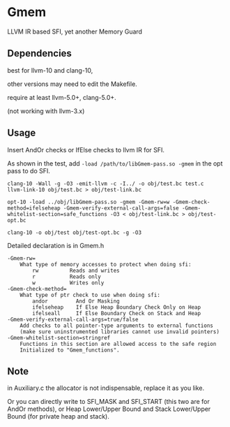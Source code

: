 # Gmem
LLVM IR based SFI, yet another Memory Guard

## Dependencies

best for llvm-10 and clang-10,

other versions may need to edit the Makefile.

require at least llvm-5.0+, clang-5.0+. 

(not working with llvm-3.x)

## Usage
Insert AndOr checks or IfElse checks to llvm IR for SFI.

As shown in the test, add `-load /path/to/libGmem-pass.so -gmem` in the opt pass to do SFI.

```shell
clang-10 -Wall -g -O3 -emit-llvm -c -I../ -o obj/test.bc test.c
llvm-link-10 obj/test.bc > obj/test-link.bc

opt-10 -load ../obj/libGmem-pass.so -gmem -Gmem-rw=w -Gmem-check-method=ifelseheap -Gmem-verify-external-call-args=false -Gmem-whitelist-section=safe_functions -O3 < obj/test-link.bc > obj/test-opt.bc

clang-10 -o obj/test obj/test-opt.bc -g -O3
```

Detailed declaration is in Gmem.h

```shell
-Gmem-rw=   
	What type of memory accesses to protect when doing sfi:
        rw          Reads and writes
        r           Reads only
        w           Writes only
-Gmem-check-method=
    What type of ptr check to use when doing sfi:
        andor         And Or Masking
        ifelseheap    If Else Heap Boundary Check Only on Heap
        ifelseall     If Else Boundary Check on Stack and Heap
-Gmem-verify-external-call-args=true/false
    Add checks to all pointer-type arguments to external functions 
	(make sure uninstrumented libraries cannot use invalid pointers)
-Gmem-whitelist-section=stringref
    Functions in this section are allowed access to the safe region
    Initialized to "Gmem_functions".
```

## Note

in Auxiliary.c the allocator is not indispensable, replace it as you like.

Or you can directly write to SFI_MASK and SFI_START (this two are for AndOr methods), or Heap Lower/Upper Bound and Stack Lower/Upper Bound (for private heap and stack).
